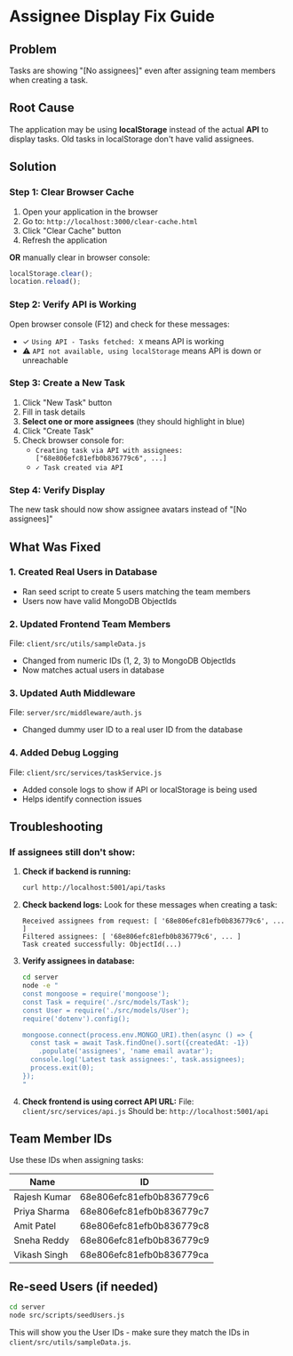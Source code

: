 # Assignee Display Fix Guide

## Problem
Tasks are showing "[No assignees]" even after assigning team members when creating a task.

## Root Cause
The application may be using **localStorage** instead of the actual **API** to display tasks. Old tasks in localStorage don't have valid assignees.

## Solution

### Step 1: Clear Browser Cache
1. Open your application in the browser
2. Go to: `http://localhost:3000/clear-cache.html`
3. Click "Clear Cache" button
4. Refresh the application

**OR** manually clear in browser console:
```javascript
localStorage.clear();
location.reload();
```

### Step 2: Verify API is Working
Open browser console (F12) and check for these messages:
- ✓ `Using API - Tasks fetched: X` means API is working
- ⚠️ `API not available, using localStorage` means API is down or unreachable

### Step 3: Create a New Task
1. Click "New Task" button
2. Fill in task details
3. **Select one or more assignees** (they should highlight in blue)
4. Click "Create Task"
5. Check browser console for:
   - `Creating task via API with assignees: ["68e806efc81efb0b836779c6", ...]`
   - `✓ Task created via API`

### Step 4: Verify Display
The new task should now show assignee avatars instead of "[No assignees]"

## What Was Fixed

### 1. Created Real Users in Database
- Ran seed script to create 5 users matching the team members
- Users now have valid MongoDB ObjectIds

### 2. Updated Frontend Team Members
File: `client/src/utils/sampleData.js`
- Changed from numeric IDs (1, 2, 3) to MongoDB ObjectIds
- Now matches actual users in database

### 3. Updated Auth Middleware
File: `server/src/middleware/auth.js`
- Changed dummy user ID to a real user ID from the database

### 4. Added Debug Logging
File: `client/src/services/taskService.js`
- Added console logs to show if API or localStorage is being used
- Helps identify connection issues

## Troubleshooting

### If assignees still don't show:

1. **Check if backend is running:**
   ```bash
   curl http://localhost:5001/api/tasks
   ```

2. **Check backend logs:**
   Look for these messages when creating a task:
   ```
   Received assignees from request: [ '68e806efc81efb0b836779c6', ... ]
   Filtered assignees: [ '68e806efc81efb0b836779c6', ... ]
   Task created successfully: ObjectId(...)
   ```

3. **Verify assignees in database:**
   ```bash
   cd server
   node -e "
   const mongoose = require('mongoose');
   const Task = require('./src/models/Task');
   const User = require('./src/models/User');
   require('dotenv').config();

   mongoose.connect(process.env.MONGO_URI).then(async () => {
     const task = await Task.findOne().sort({createdAt: -1})
       .populate('assignees', 'name email avatar');
     console.log('Latest task assignees:', task.assignees);
     process.exit(0);
   });
   "
   ```

4. **Check frontend is using correct API URL:**
   File: `client/src/services/api.js`
   Should be: `http://localhost:5001/api`

## Team Member IDs
Use these IDs when assigning tasks:

| Name | ID |
|------|-----|
| Rajesh Kumar | 68e806efc81efb0b836779c6 |
| Priya Sharma | 68e806efc81efb0b836779c7 |
| Amit Patel | 68e806efc81efb0b836779c8 |
| Sneha Reddy | 68e806efc81efb0b836779c9 |
| Vikash Singh | 68e806efc81efb0b836779ca |

## Re-seed Users (if needed)
```bash
cd server
node src/scripts/seedUsers.js
```

This will show you the User IDs - make sure they match the IDs in `client/src/utils/sampleData.js`.
